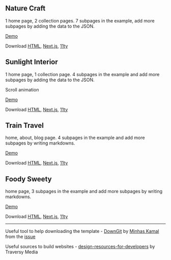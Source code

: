 ## Nature Craft
1 home page, 2 collection pages.
7 subpages in the example, add more subpages by adding the data to the JSON.

[Demo](https://zummon.github.io/website-template/nature-craft/html/index.html)

Download 
[HTML](https://downgit.github.io/#/home?url=https://github.com/zummon/website-template/tree/master/nature-craft/html), 
[Next.js](https://downgit.github.io/#/home?url=https://github.com/zummon/website-template/tree/master/nature-craft/nextjs), 
[11ty](https://downgit.github.io/#/home?url=https://github.com/zummon/website-template/tree/master/nature-craft/eleventy)

## Sunlight Interior
1 home page, 1 collection page.
4 subpages in the example and add more subpages by adding the data to the JSON.

Scroll animation

[Demo](https://zummon.github.io/website-template/sunlight-interior/html/index.html)

Download 
[HTML](https://downgit.github.io/#/home?url=https://github.com/zummon/website-template/tree/master/sunlight-interior/html), 
[Next.js](https://downgit.github.io/#/home?url=https://github.com/zummon/website-template/tree/master/sunlight-interior/nextjs), 
[11ty](https://downgit.github.io/#/home?url=https://github.com/zummon/website-template/tree/master/sunlight-interior/eleventy)

## Train Travel
home, about, blog page. 
4 subpages in the example and add more subpages by writing markdowns.

[Demo](https://zummon.github.io/website-template/train-travel/html/index.html)

Download 
[HTML](https://downgit.github.io/#/home?url=https://github.com/zummon/website-template/tree/master/train-travel/html), 
[Next.js](https://downgit.github.io/#/home?url=https://github.com/zummon/website-template/tree/master/train-travel/nextjs), 
[11ty](https://downgit.github.io/#/home?url=https://github.com/zummon/website-template/tree/master/train-travel/eleventy)

## Foody Sweety
home page, 3 subpages in the example and add more subpages by writing markdowns.

[Demo](https://zummon.github.io/website-template/foody-sweety/html/index.html)

Download 
[HTML](https://downgit.github.io/#/home?url=https://github.com/zummon/website-template/tree/master/foody-sweety/html), 
[Next.js](https://downgit.github.io/#/home?url=https://github.com/zummon/website-template/tree/master/foody-sweety/nextjs), 
[11ty](https://downgit.github.io/#/home?url=https://github.com/zummon/website-template/tree/master/foody-sweety/eleventy)


---

Useful tool to help downloading the template - [DownGit](https://downgit.github.io/) by [Minhas Kamal](https://stackoverflow.com/users/4684058/minhas-kamal) from the [issue](https://stackoverflow.com/questions/7106012/)

Useful sources to build websites - [design-resources-for-developers](https://github.com/bradtraversy/design-resources-for-developers) by Traversy Media
